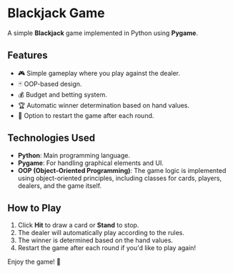 # Blackjack Game

A simple **Blackjack** game implemented in Python using **Pygame**.



## Features

- 🎮 Simple gameplay where you play against the dealer.
- 🃏 OOP-based design.
- 💰 Budget and betting system.
- 🏆 Automatic winner determination based on hand values.
- 🔄 Option to restart the game after each round.

## Technologies Used

- **Python**: Main programming language.
- **Pygame**: For handling graphical elements and UI.
- **OOP (Object-Oriented Programming)**: The game logic is implemented using object-oriented principles, including classes for cards, players, dealers, and the game itself.

## How to Play

1. Click **Hit** to draw a card or **Stand** to stop.
2. The dealer will automatically play according to the rules.
3. The winner is determined based on the hand values.
4. Restart the game after each round if you'd like to play again!

Enjoy the game! 🎉
